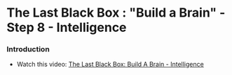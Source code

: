 # The Last Black Box : "Build a Brain" - Step 8 - Intelligence

### Introduction

- Watch this video: [The Last Black Box: Build A Brain - Intelligence](https://vimeo.com/XXXXXX)

